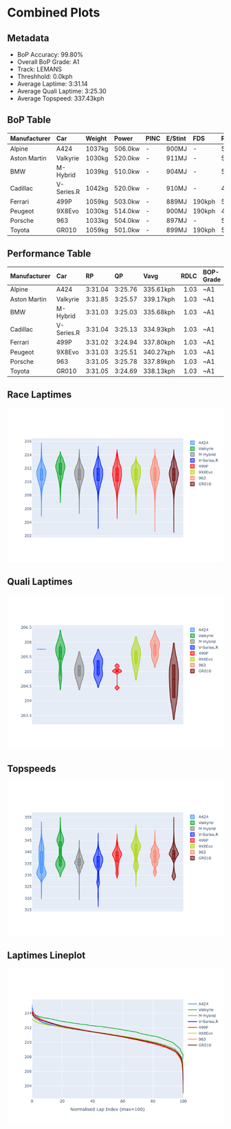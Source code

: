 # Combined Plots

## Metadata

- BoP Accuracy: 99.80%
- Overall BoP Grade: A1
- Track: LEMANS
- Threshhold: 0.0kph
- Average Laptime: 3:31.14
- Average Quali Laptime: 3:25.30
- Average Topspeed: 337.43kph

## BoP Table
| Manufacturer   | Car        | Weight   | Power   | PINC   | E/Stint   | FDS    | RDP    | QDP    | TDP    |
|:---------------|:-----------|:---------|:--------|:-------|:----------|:-------|:-------|:-------|:-------|
| Alpine         | A424       | 1037kg   | 506.0kw | -      | 900MJ     | -      | 51.64% | 59.31% | 26.80% |
| Aston Martin   | Valkyrie   | 1030kg   | 520.0kw | -      | 911MJ     | -      | 53.50% | 53.33% | 21.51% |
| BMW            | M-Hybrid   | 1039kg   | 510.0kw | -      | 904MJ     | -      | 52.89% | 56.22% | 33.41% |
| Cadillac       | V-Series.R | 1042kg   | 520.0kw | -      | 910MJ     | -      | 48.63% | 60.80% | 19.01% |
| Ferrari        | 499P       | 1059kg   | 503.0kw | -      | 889MJ     | 190kph | 51.38% | 44.98% | 9.83%  |
| Peugeot        | 9X8Evo     | 1030kg   | 514.0kw | -      | 900MJ     | 190kph | 48.87% | 52.78% | 15.41% |
| Porsche        | 963        | 1033kg   | 504.0kw | -      | 897MJ     | -      | 50.70% | 44.30% | 29.51% |
| Toyota         | GR010      | 1059kg   | 501.0kw | -      | 899MJ     | 190kph | 51.09% | 52.71% | 11.46% |

## Performance Table
| Manufacturer   | Car        | RP      | QP      | Vavg      |   RDLC | BOP-Grade   | Match   |
|:---------------|:-----------|:--------|:--------|:----------|-------:|:------------|:--------|
| Alpine         | A424       | 3:31.04 | 3:25.76 | 335.61kph |   1.03 | ~A1         | 99.11%  |
| Aston Martin   | Valkyrie   | 3:31.85 | 3:25.57 | 339.17kph |   1.03 | ~A1         | 100.00% |
| BMW            | M-Hybrid   | 3:31.03 | 3:25.03 | 335.68kph |   1.03 | ~A1         | 99.94%  |
| Cadillac       | V-Series.R | 3:31.04 | 3:25.13 | 334.93kph |   1.03 | ~A1         | 99.72%  |
| Ferrari        | 499P       | 3:31.02 | 3:24.94 | 337.80kph |   1.03 | ~A1         | 99.99%  |
| Peugeot        | 9X8Evo     | 3:31.03 | 3:25.51 | 340.27kph |   1.03 | ~A1         | 100.00% |
| Porsche        | 963        | 3:31.05 | 3:25.78 | 337.89kph |   1.03 | ~A1         | 99.86%  |
| Toyota         | GR010      | 3:31.05 | 3:24.69 | 338.13kph |   1.03 | ~A1         | 99.79%  |

## Race Laptimes
![Race Laptimes](images/race_violin.png)

## Quali Laptimes
![Quali Laptimes](images/quali_violin.png)

## Topspeeds
![Topspeeds](images/topspeed_violin.png)

## Laptimes Lineplot
![Laptimes Lineplot](images/laptime_line.png)

